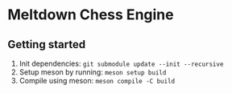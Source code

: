 # Meltdown Chess Engine

## Getting started

1. Init dependencies: `git submodule update --init --recursive`
2. Setup meson by running: `meson setup build`
3. Compile using meson: `meson compile -C build`
